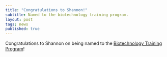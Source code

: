```yaml
---
title: "Congratulations to Shannon!"
subtitle: Named to the biotechnology training program.
layout: post
tags: news
published: true
---
```



Congratulations to Shannon on being named to the [Biotechnology Training Program](http://www.biotechtraining.northwestern.edu/)!
